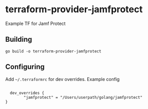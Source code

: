 # terraform-provider-jamfprotect

Example TF for Jamf Protect

## Building

`go build -o terraform-provider-jamfprotect`

## Configuring

Add `~/.terraformrc` for dev overrides. Example config

```provider_installation {

  dev_overrides {
        "jamfprotect" = "/Users/userpath/golang/jamfprotect"
}
```
